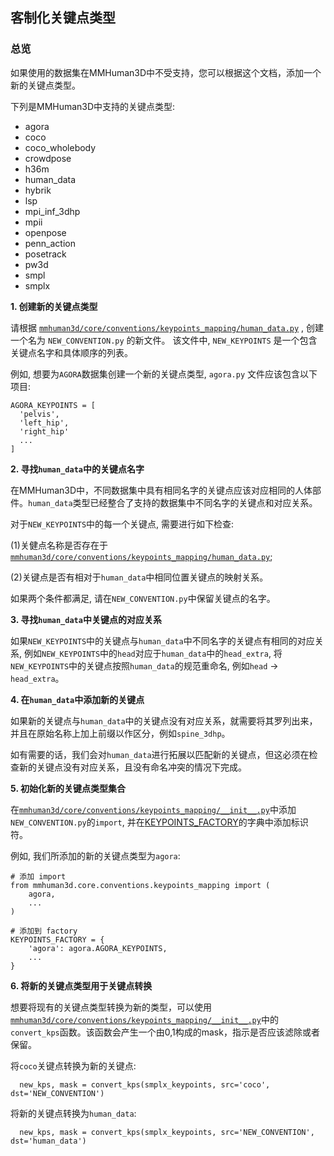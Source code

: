 ## 客制化关键点类型

### 总览

如果使用的数据集在MMHuman3D中不受支持，您可以根据这个文档，添加一个新的关键点类型。

下列是MMHuman3D中支持的关键点类型:
  - agora
  - coco
  - coco_wholebody
  - crowdpose
  - h36m
  - human_data
  - hybrik
  - lsp
  - mpi_inf_3dhp
  - mpii
  - openpose
  - penn_action
  - posetrack
  - pw3d
  - smpl
  - smplx


**1. 创建新的关键点类型**

请根据
[`mmhuman3d/core/conventions/keypoints_mapping/human_data.py`](https://github.com/open-mmlab/mmhuman3d/tree/main/mmhuman3d/core/conventions/keypoints_mapping/human_data.py) , 创建一个名为 `NEW_CONVENTION.py` 的新文件。
该文件中, `NEW_KEYPOINTS` 是一个包含关键点名字和具体顺序的列表。

例如, 想要为`AGORA`数据集创建一个新的关键点类型, `agora.py` 文件应该包含以下项目:
```
AGORA_KEYPOINTS = [
  'pelvis',
  'left_hip',
  'right_hip'
  ...
]
```

**2. 寻找`human_data`中的关键点名字**

在MMHuman3D中，不同数据集中具有相同名字的关键点应该对应相同的人体部件。`human_data`类型已经整合了支持的数据集中不同名字的关键点和对应关系。

对于`NEW_KEYPOINTS`中的每一个关键点, 需要进行如下检查:

(1)关健点名称是否存在于[`mmhuman3d/core/conventions/keypoints_mapping/human_data.py`](https://github.com/open-mmlab/mmhuman3d/tree/main/mmhuman3d/core/conventions/keypoints_mapping/human_data.py);

(2)关键点是否有相对于`human_data`中相同位置关键点的映射关系。

如果两个条件都满足, 请在`NEW_CONVENTION.py`中保留关键点的名字。


**3. 寻找`human_data`中关键点的对应关系**

如果`NEW_KEYPOINTS`中的关键点与`human_data`中不同名字的关键点有相同的对应关系, 例如`NEW_KEYPOINTS`中的`head`对应于`human_data`中的`head_extra`, 将`NEW_KEYPOINTS`中的关键点按照`human_data`的规范重命名, 例如`head` -> `head_extra`。

**4. 在`human_data`中添加新的关键点**

如果新的关键点与`human_data`中的关键点没有对应关系，就需要将其罗列出来，并且在原始名称上加上前缀以作区分，例如`spine_3dhp`。

如有需要的话，我们会对`human_data`进行拓展以匹配新的关键点，但这必须在检查新的关键点没有对应关系，且没有命名冲突的情况下完成。

**5. 初始化新的关键点类型集合**

在[`mmhuman3d/core/conventions/keypoints_mapping/__init__.py`](https://github.com/open-mmlab/mmhuman3d/tree/main/mmhuman3d/core/conventions/keypoints_mapping/__init__.py#L8-25)中添加`NEW_CONVENTION.py`的`import`, 并在[KEYPOINTS_FACTORY](https://github.com/open-mmlab/mmhuman3d/tree/main/mmhuman3d/core/conventions/keypoints_mapping/__init__.py#L27-52)的字典中添加标识符。

例如, 我们所添加的新的关键点类型为`agora`:
```
# 添加 import
from mmhuman3d.core.conventions.keypoints_mapping import (
    agora,
    ...
)

# 添加到 factory
KEYPOINTS_FACTORY = {
    'agora': agora.AGORA_KEYPOINTS,
    ...
}
```

**6. 将新的关键点类型用于关键点转换**

想要将现有的关键点类型转换为新的类型，可以使用[`mmhuman3d/core/conventions/keypoints_mapping/__init__.py`](https://github.com/open-mmlab/mmhuman3d/tree/main/mmhuman3d/core/conventions/keypoints_mapping/__init__.py)中的`convert_kps`函数。该函数会产生一个由0,1构成的mask，指示是否应该滤除或者保留。

将`coco`关键点转换为新的关键点:
```
  new_kps, mask = convert_kps(smplx_keypoints, src='coco', dst='NEW_CONVENTION')
```

将新的关键点转换为`human_data`:
```
  new_kps, mask = convert_kps(smplx_keypoints, src='NEW_CONVENTION', dst='human_data')
```
